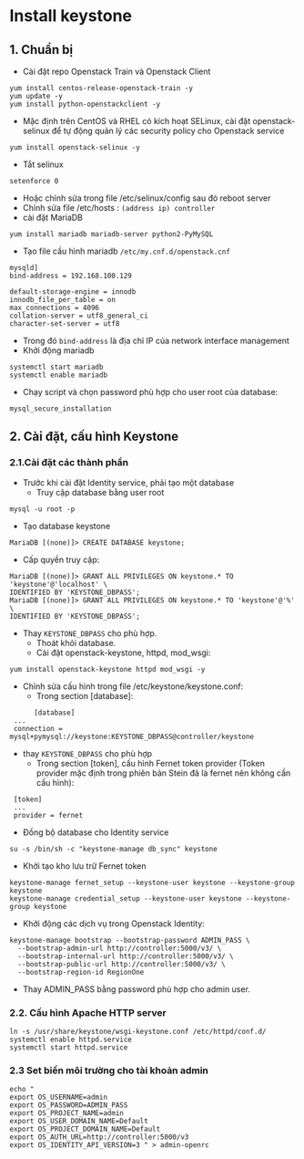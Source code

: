 # Install keystone # 
## 1. Chuẩn bị ## 
- Cài đặt repo Openstack Train và Openstack Client
```
yum install centos-release-openstack-train -y
yum update -y
yum install python-openstackclient -y
```

- Mặc định trên CentOS và RHEL có kích hoạt SELinux, cài đặt openstack-selinux để tự động quản lý các security policy cho Openstack service
```
yum install openstack-selinux -y
```
- Tắt selinux 
```
setenforce 0 
``` 
- Hoặc chỉnh sửa trong file /etc/selinux/config sau đó reboot server 
- Chỉnh sửa file /etc/hosts : `(address ip) controller`
- cài đặt MariaDB
```
yum install mariadb mariadb-server python2-PyMySQL
```
- Tạo file cầu hình mariadb `/etc/my.cnf.d/openstack.cnf`
```
mysqld]
bind-address = 192.168.100.129

default-storage-engine = innodb
innodb_file_per_table = on
max_connections = 4096
collation-server = utf8_general_ci
character-set-server = utf8
```
- Trong đó `bind-address` là địa chỉ IP của network interface management
- Khởi động mariadb
```
systemctl start mariadb
systemctl enable mariadb
```
- Chạy script và chọn password phù hợp cho user root của database:
```
mysql_secure_installation
```

## 2. Cài đặt, cấu hình Keystone ## 
### 2.1.Cài đặt các thành phần ### 
- Trước khi cài đặt Identity service, phải tạo một database
  - Truy cập database bằng user root
```
mysql -u root -p
```
  - Tạo database keystone
```
MariaDB [(none)]> CREATE DATABASE keystone;
```
  - Cấp quyền truy cập:
```
MariaDB [(none)]> GRANT ALL PRIVILEGES ON keystone.* TO 'keystone'@'localhost' \
IDENTIFIED BY 'KEYSTONE_DBPASS';
MariaDB [(none)]> GRANT ALL PRIVILEGES ON keystone.* TO 'keystone'@'%' \
IDENTIFIED BY 'KEYSTONE_DBPASS';
```
- Thay `KEYSTONE_DBPASS` cho phù hợp.
  - Thoát khỏi database.
  - Cài đặt openstack-keystone, httpd, mod_wsgi:
```
yum install openstack-keystone httpd mod_wsgi -y
```
  - Chỉnh sửa cấu hình trong file /etc/keystone/keystone.conf:
     - Trong section [database]:
```
	  [database]
 ...
 connection = mysql+pymysql://keystone:KEYSTONE_DBPASS@controller/keystone
```
  - thay `KEYSTONE_DBPASS` cho phù hợp
    - Trong section [token], cấu hình Fernet token provider (Token provider mặc định trong phiên bản Stein đã là fernet nên không cần cấu hình):
```
 [token]
 ...
 provider = fernet
```
  - Đồng bộ database cho Identity service
```
su -s /bin/sh -c "keystone-manage db_sync" keystone
```
  - Khởi tạo kho lưu trữ Fernet token 
```
keystone-manage fernet_setup --keystone-user keystone --keystone-group keystone
keystone-manage credential_setup --keystone-user keystone --keystone-group keystone
```
  - Khởi động các dịch vụ trong Openstack Identity:
```
keystone-manage bootstrap --bootstrap-password ADMIN_PASS \
  --bootstrap-admin-url http://controller:5000/v3/ \
  --bootstrap-internal-url http://controller:5000/v3/ \
  --bootstrap-public-url http://controller:5000/v3/ \
  --bootstrap-region-id RegionOne
```
  - Thay ADMIN_PASS bằng password phù hợp cho admin user.

### 2.2. Cấu hình Apache HTTP server ###
``` 
ln -s /usr/share/keystone/wsgi-keystone.conf /etc/httpd/conf.d/
systemctl enable httpd.service
systemctl start httpd.service
```

### 2.3 Set biến môi trường cho tài khoản admin
```
echo "
export OS_USERNAME=admin
export OS_PASSWORD=ADMIN_PASS
export OS_PROJECT_NAME=admin
export OS_USER_DOMAIN_NAME=Default
export OS_PROJECT_DOMAIN_NAME=Default
export OS_AUTH_URL=http://controller:5000/v3
export OS_IDENTITY_API_VERSION=3 " > admin-openrc
```
